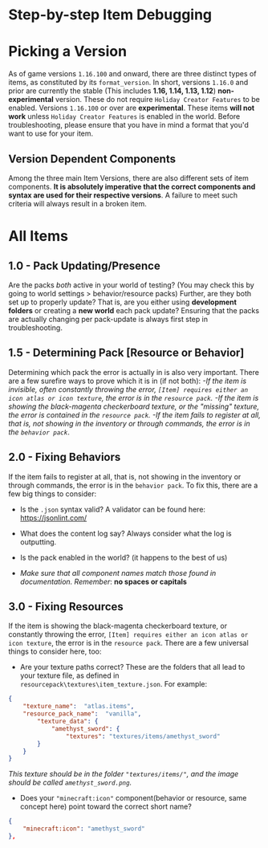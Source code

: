 # Step-by-step Item Debugging


# Picking a Version

As of game versions `1.16.100` and onward, there are three distinct types of items, as constituted by its `format_version`. 
In short, versions `1.16.0` and prior are currently the stable (This includes **1.16, 1.14, 1.13, 1.12**) **non-experimental** version. These do not require `Holiday Creator Features` to be enabled. 
	Versions `1.16.100` or over are **experimental**. These items **will not work** unless `Holiday Creator Features` is enabled in the world. Before troubleshooting, please ensure that you have in mind a format that you'd want to use for your item.

## Version Dependent Components
Among the three main Item Versions, there are also different sets of item components. **It is absolutely imperative that the correct components and syntax are used for their respective versions**. A failure to meet such criteria will always result in a broken item.

# All Items

## 1.0 - Pack Updating/Presence
Are the packs *both* active in your world of testing? (You may check this by going to world settings > behavior/resource packs) Further, are they both set up to properly update? That is, are you either using **development folders** or creating a **new world** each pack update? Ensuring that the packs are actually changing per pack-update is always first step in troubleshooting.

## 1.5 - Determining Pack [Resource or Behavior]
Determining which pack the error is actually in is also very important. There are a few surefire ways to prove which it is in (if not both): 
*-If the item is invisible, often constantly throwing the error,  `[Item] requires either an icon atlas or icon texture`, the error is in the `resource pack`. 
	-If the item is showing the black-magenta checkerboard texture, or the "missing" texture, the error is contained in the `resource pack`.
	-If the item fails to register at all, that is, not showing in the inventory or through commands, the error is in the `behavior pack`*.

## 2.0 - Fixing Behaviors
If the item fails to register at all, that is, not showing in the inventory or through commands, the error is in the `behavior pack`. To fix this, there are a few big things to consider:

- Is the `.json` syntax valid? A validator can be found here: https://jsonlint.com/

- What does the content log say? Always consider what the log is outputting. 

- Is the pack enabled in the world? (it happens to the best of us)

- *Make sure that all component names match those found in documentation. Remember*: **no spaces or capitals**

## 3.0 - Fixing Resources
If the item is showing the black-magenta checkerboard texture, or constantly throwing the error,  `[Item] requires either an icon atlas or icon texture`, the error is in the `resource pack`. There are a few universal things to consider here, too:

- Are your texture paths correct? These are the folders that all lead to your texture file, as defined in `resourcepack\textures\item_texture.json`. For example:

```json
{
	"texture_name":  "atlas.items",
	"resource_pack_name":  "vanilla",
		"texture_data": {
			"amethyst_sword": {
				"textures": "textures/items/amethyst_sword"
		}
	}
}
```
*This texture should be in the folder `"textures/items/"`, and the image should be called `amethyst_sword.png`.*

- Does your `"minecraft:icon"` component(behavior or resource, same concept here) point toward the correct short name?

```json
{
	"minecraft:icon": "amethyst_sword"
},
```
